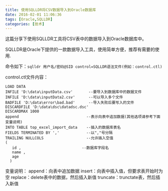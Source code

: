 ```yaml
---
title: 使用SQLLDR将CSV数据导入到Oracle数据库
date: 2016-02-01 11:06:36
tags: [Oracle,SQLLDR]
categories: [技术]
---
```

这篇分享下使用SQLLDR工具将CSV表中的数据导入到Oracle数据库中。
<!--more-->
SQLLDR是Oracle下提供的一款数据导入工具，使用简单方便，推荐有需要的使用.

命令如下：`sqlldr 用户名/密码@SID control=SQLLDR语法文件(例如：control.ctl)`

control.ctl文件内容：
~~~
LOAD DATA 
INFILE 'D:\data\inputData.csv'       --要导入到数据库中的数据文件 
INFILE 'D:\data\inputData2.csv'      --可以导入多个文件 
BADFILE 'D:\data\error\bad.bad'      --导入失败后要写入的文件 
DISCARDFILE 'D:\data\dsc\datadsc.dsc'    
DISCARDMAX 1000 
append                              --表示向表中追加数据(其他选项请参考下面变量说明) 
INTO TABLE top_excel_import_data    --插入的数据库表名 
FIELDS TERMINATED BY ','            --以","号分隔 
TRAILING NULLCOLS                   --允许插入空值 
(  
   id ,                           --数据库字段名 
   name , 
   age
  ) 
~~~

变量说明：
append：向表中追加数据 
insert：向表中插入值，但要求表开始时为空 
replace：delete表中的数据，然后插入新值 
truncate：trunctate表，然后插入新值